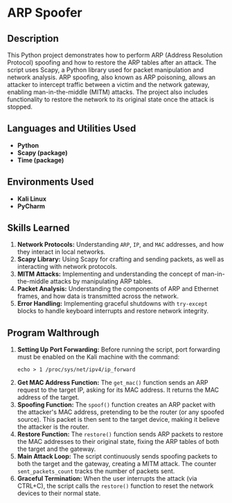 # ARP Spoofer

<h2>Description</h2>
This Python project demonstrates how to perform ARP (Address Resolution Protocol) spoofing and how to restore the ARP tables after an attack. The script uses Scapy, a Python library used for packet manipulation and network analysis. ARP spoofing, also known as ARP poisoning, allows an attacker to intercept traffic between a victim and the network gateway, enabling man-in-the-middle (MITM) attacks. The project also includes functionality to restore the network to its original state once the attack is stopped.
<br />


<h2>Languages and Utilities Used</h2>

- <b>Python</b>
- <b>Scapy (package)</b> 
- <b>Time (package)</b>

<h2>Environments Used </h2>

- <b>Kali Linux</b> 
- <b>PyCharm</b>

<h2>Skills Learned</h2>

<ol>
        <li><b>Network Protocols:</b> Understanding <code>ARP</code>, <code>IP</code>, and <code>MAC</code> addresses, and how they interact in local networks.</li>
        <li><b>Scapy Library:</b> Using Scapy for crafting and sending packets, as well as interacting with network protocols.</li>
        <li><b>MITM Attacks:</b> Implementing and understanding the concept of man-in-the-middle attacks by manipulating ARP tables.</li>
        <li><b>Packet Analysis:</b> Understanding the components of ARP and Ethernet frames, and how data is transmitted across the network.</li>
        <li><b>Error Handling:</b> Implementing graceful shutdowns with <code>try-except</code> blocks to handle keyboard interrupts and restore network integrity.</li>
    </ol>

<h2>Program Walthrough</h2>

<ol>
        <li><b>Setting Up Port Forwarding:</b> Before running the script, port forwarding must be enabled on the Kali machine with the command:
            <pre><code>echo > 1 /proc/sys/net/ipv4/ip_forward</code></pre>
        </li>
        <li><b>Get MAC Address Function:</b> The <code>get_mac()</code> function sends an ARP request to the target IP, asking for its MAC address. It returns the MAC address of the target.</li>
        <li><b>Spoofing Function:</b> The <code>spoof()</code> function creates an ARP packet with the attacker's MAC address, pretending to be the router (or any spoofed source). This packet is then sent to the target device, making it believe the attacker is the router.</li>
        <li><b>Restore Function:</b> The <code>restore()</code> function sends ARP packets to restore the MAC addresses to their original state, fixing the ARP tables of both the target and the gateway.</li>
        <li><b>Main Attack Loop:</b> The script continuously sends spoofing packets to both the target and the gateway, creating a MITM attack. The counter <code>sent_packets_count</code> tracks the number of packets sent.</li>
        <li><b>Graceful Termination:</b> When the user interrupts the attack (via CTRL+C), the script calls the <code>restore()</code> function to reset the network devices to their normal state.</li>
    </ol>

</br>

```commandline


````

<!--
 ```diff
- text in red
+ text in green
! text in orange
# text in gray
@@ text in purple (and bold)@@
```
--!>
